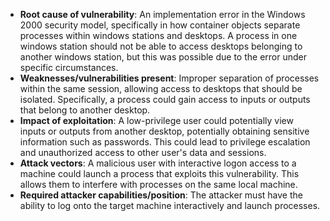- **Root cause of vulnerability**: An implementation error in the Windows 2000 security model, specifically in how container objects separate processes within windows stations and desktops. A process in one windows station should not be able to access desktops belonging to another windows station, but this was possible due to the error under specific circumstances.
- **Weaknesses/vulnerabilities present**: Improper separation of processes within the same session, allowing access to desktops that should be isolated. Specifically, a process could gain access to inputs or outputs that belong to another desktop.
- **Impact of exploitation**: A low-privilege user could potentially view inputs or outputs from another desktop, potentially obtaining sensitive information such as passwords. This could lead to privilege escalation and unauthorized access to other user's data and sessions.
- **Attack vectors**: A malicious user with interactive logon access to a machine could launch a process that exploits this vulnerability. This allows them to interfere with processes on the same local machine.
- **Required attacker capabilities/position**: The attacker must have the ability to log onto the target machine interactively and launch processes.